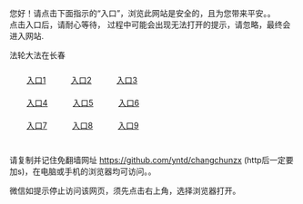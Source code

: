 您好！请点击下面指示的“入口”，浏览此网站是安全的，且为您带来平安。。 <br/>
点击入口后，请耐心等待， 过程中可能会出现无法打开的提示，请忽略，最终会进入网站. </br>

法轮大法在长春<br/>
<div style="padding:10px"><a style="margin:20px" target="_blank" href="https://d3umg56e6yjeyv.cloudfront.net/2Qpsp?hfyusyw" id="ccLink1" rel="nofollow">入口1</a> <a target="_blank" style="margin:20px" href="https://d3jx6gtexuo1fr.cloudfront.net/2Qpsp?jmwiyokv" id="ccLink2" rel="nofollow">入口2</a> <a style="margin:20px" target="_blank" href="https://d3dx1d0bcv3h5t.cloudfront.net/2Qpsp?xbvon" id="ccLink3" rel="nofollow">入口3</a></div>

<div style="padding:10px" ><a style="margin:20px" target="_blank" href="https://d3umg56e6yjeyv.cloudfront.net/2Qpsp?hfyusyw" id="ccLink4" rel="nofollow">入口4</a> <a style="margin:20px" href="https://d3jx6gtexuo1fr.cloudfront.net/2Qpsp?jmwiyokv" target="_blank" id="ccLink5" rel="nofollow">入口5</a> <a style="margin:20px" href="https://d3dx1d0bcv3h5t.cloudfront.net/2Qpsp?xbvon" target="_blank" id="ccLink6" rel="nofollow">入口6</a></div>

<div style="padding:10px"><a style="margin:20px" target="_blank" href="https://d3umg56e6yjeyv.cloudfront.net/2Qpsp?hfyusyw" id="ccLink7" rel="nofollow">入口7</a> <a style="margin:20px" href="https://d3jx6gtexuo1fr.cloudfront.net/2Qpsp?jmwiyokv" target="_blank" id="ccLink8" rel="nofollow">入口8</a> <a style="margin:20px" target="_blank" href="https://d3dx1d0bcv3h5t.cloudfront.net/2Qpsp?xbvon" id="ccLink9" rel="nofollow">入口9</a></div>

<br/>



请复制并记住免翻墙网址 https://github.com/yntd/changchunzx (http后一定要加s)，在电脑或手机的浏览器均可访问。。<br/>

微信如提示停止访问该网页，须先点击右上角，选择浏览器打开。
